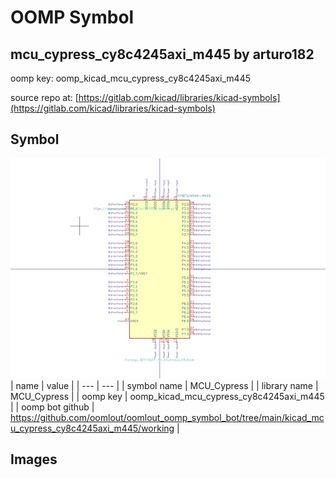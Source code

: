 # OOMP Symbol  
## mcu_cypress_cy8c4245axi_m445  by arturo182  
  
oomp key: oomp_kicad_mcu_cypress_cy8c4245axi_m445  
  
source repo at: [https://gitlab.com/kicad/libraries/kicad-symbols](https://gitlab.com/kicad/libraries/kicad-symbols)  
## Symbol  
  
[![working.png](working_600.png)](working.png)  
| name | value | 
| --- | --- | 
| symbol name | MCU_Cypress | 
| library name | MCU_Cypress | 
| oomp key | oomp_kicad_mcu_cypress_cy8c4245axi_m445 | 
| oomp bot github | https://github.com/oomlout/oomlout_oomp_symbol_bot/tree/main/kicad_mcu_cypress_cy8c4245axi_m445/working | 
## Images  
